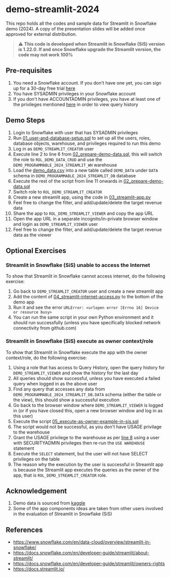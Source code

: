 # demo-streamlit-2024
This repo holds all the codes and sample data for Streamlit in Snowflake demo (2024). A copy of the presentation slides will be added once approved for external distribution.
> ⚠️ **This code is developed when Streamlit in Snowflake (SiS) version is 1.22.0. If and once Snowflake upgrade the Streamlit version, the code may not work 100%**

## Pre-requisites
1. You need a Snowflake account. If you don't have one yet, you can sign up for a 30-day free trial [here](https://signup.snowflake.com/)
2. You have SYSADMIN privileges in your Snowflake account
3. If you don't have ACCOUNTADMIN privileges, you have at least one of the privileges mentioned [here](https://docs.snowflake.com/en/user-guide/ui-snowsight-activity#privileges-required-to-view-query-history) in order to view query history

## Demo Steps
1. Login to Snowflake with user that has SYSADMIN privileges
2. Run [01_user-and-database-setup.sql](https://github.com/ignatiusw/demo-streamlit-2024/blob/main/script/01_user-and-database-setup.sql) to set up all the users, roles, database objects, warehouse, and privileges required to run this demo
3. Log in as `DEMO_STREAMLIT_CREATOR` user
4. Execute line 2 to line 6 from [02_prepare-demo-data.sql](https://github.com/ignatiusw/demo-streamlit-2024/blob/main/script/02_prepare-demo-data.sql#L2-L6), this will switch the role to `ROL_DEMO_DATA_CRUD` and use the `DEMO_PROGRAMMABLE_2024_STREAMLIT_WH` warehouse
5. Load the [demo_data.csv](https://raw.githubusercontent.com/ignatiusw/demo-streamlit-2024/main/data/demo_data.csv) into a new table called `DEMO_DATA` under `DATA` schema in `DEMO_PROGRAMMABLE_2024_STREAMLIT_DB` database
6. Execute the rest of the script from line 11 onwards in [02_prepare-demo-data.sql](https://github.com/ignatiusw/demo-streamlit-2024/blob/main/script/02_prepare-demo-data.sql#L11)
7. Switch role to `ROL_DEMO_STREAMLIT_CREATOR`
8. Create a new streamlit app, using the code in [03_streamlit-app.py](https://github.com/ignatiusw/demo-streamlit-2024/blob/main/script/03_streamlit-app.py)
9. Feel free to change the filter, and add/update/delete the target revenue data
10. Share the app to `ROL_DEMO_STREAMLIT_VIEWER` and copy the app URL
11. Open the app URL in a separate incognito/in-private browser window and login as `DEMO_STREAMLIT_VIEWER` user
12. Feel free to change the filter, and add/update/delete the target revenue data as the viewer

## Optional Exercises

### Streamlit in Snowflake (SiS) unable to access the Internet
To show that Streamlit in Snowflake cannot access internet, do the following exercise:
1. Go back to `DEMO_STREAMLIT_CREATOR` user and create a new streamlit app
2. Add the content of [04_streamlit-internet-access.py](https://github.com/ignatiusw/demo-streamlit-2024/blob/main/script/04_streamlit-internet-access.py) to the bottom of the demo app
3. Run it and see the error `URLError: <urlopen error [Errno 16] Device or resource busy>`
4. You can run the same script in your own Python environment and it should run successfully (unless you have specifically blocked network connectivity from github.com)

### Streamlit in Snowflake (SiS) execute as owner context/role
To show that Streamlit in Snowflake execute the app with the owner context/role, do the following exercise:
1. Using a role that has access to Query History, open the query history for `DEMO_STREAMLIT_VIEWER` and show the history for the last day
2. All queries should show successful, unless you have executed a failed query when logged in as the above user
3. Find any query that accesses any data from `DEMO_PROGRAMMABLE_2024_STREAMLIT_DB.DATA` schema (either the table or the view), this should show a successful execution
4. Go back to the browser window where `DEMO_STREAMLIT_VIEWER` is logged in (or if you have closed this, open a new browser window and log in as this user)
5. Execute the script [05_execute-as-owner-example-in-sis.sql](https://github.com/ignatiusw/demo-streamlit-2024/blob/main/script/05_execute-as-owner-example-in-sis.sql)
6. The script would not be successful, as you don't have USAGE privilage to the warehouse
7. Grant the USAGE privilege to the warehouse as per [line 8](https://github.com/ignatiusw/demo-streamlit-2024/blob/809a6f03fd4678d61353a4ea93885f1c732b977d/script/05_execute-as-owner-example-in-sis.sql#L8) using a user with SECURITYADMIN privileges then re-run the `USE WAREHOUSE` statement
8. Execute the `SELECT` statement, but the user will not have SELECT privileges on the table
9. The reason why the execution by the user is successful in Streamlit app is because the Streamlit app executes the queries as the owner of the app, that is `ROL_DEMO_STREAMLIT_CREATOR` role.

## Acknowledgement
1. Demo data is sourced from [kaggle](https://www.kaggle.com/datasets/ankitab18/coles-supermarket-sales?resource=download)
2. Some of the app components ideas are taken from other users involved in the evaluation of Streamlit in Snowflake (SiS)

## References
* https://www.snowflake.com/en/data-cloud/overview/streamlit-in-snowflake/
* https://docs.snowflake.com/en/developer-guide/streamlit/about-streamlit/
* https://docs.snowflake.com/en/developer-guide/streamlit/owners-rights
* https://docs.streamlit.io/
